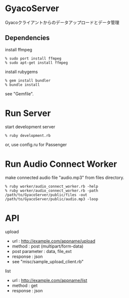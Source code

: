 GyacoServer
===========
Gyacoクライアントからのデータアップロードとデータ管理

Dependencies
------------

install ffmpeg

    % sudo port install ffmpeg
    % sudo apt-get install ffmpeg

install rubygems

    % gem install bundler
    % bundle install

see "Gemfile".


Run Server
==========

start development server

    % ruby development.rb

or, use config.ru for Passenger


Run Audio Connect Worker
==========

make connected audio file "audio.mp3" from files directory.

    % ruby worker/audio_connect_worker.rb -help
    % ruby worker/audio_connect_worker.rb -path /path/to/GyacoServer/public/files -out /path/to/GyacoServer/public/audio.mp3 -loop


API
===

upload

 * url : http://example.com/appname/upload
 * method : post (multipart/form-data)
 * post parameter : data, file_ext
 * response : json
 * see "misc/sample_upload_client.rb"

list 

 * url : http://example.com/appname/list
 * method : get
 * response : json
